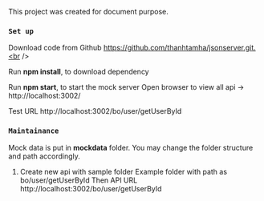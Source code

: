 This project was created for document purpose.

### `Set up`

Download code from Github
https://github.com/thanhtamha/jsonserver.git.<br />

Run <strong>npm install</strong>, to download dependency

Run <strong>npm start</strong>, to start the mock server
Open browser to view all api -> http://localhost:3002/

Test URL http://localhost:3002/bo/user/getUserById

### `Maintainance`

Mock data is put in <strong>mockdata</strong> folder.
You may change the folder structure and path accordingly.

1. Create new api with sample folder
   Example folder with path as bo/user/getUserById
   Then API URL http://localhost:3002/bo/user/getUserById
